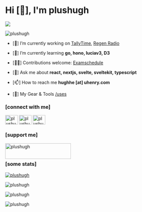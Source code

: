 <h1 align="left">Hi [👋], I'm plushugh</h1>

<p>
  <img src="https://avatars.githubusercontent.com/u/46068081?v=4" />
</p>

<p>
  <img src="https://komarev.com/ghpvc/?username=plushugh&color=blueviolet&style=for-the-badge" alt="plushugh" />
</p>

- [🔭] I’m currently working on [TallyTime](https://github.com/micro-henry/tallytime), [Regen Radio](https://github.com/radioclub/projects)

- [🌱] I’m currently learning **go, hono, luciav3, D3**

- [🧑‍💻] Contributions welcome: [Examschedule](https://github.com/plushugh/examschedule)

- [💬] Ask me about **react, nextjs, svelte, sveltekit, typescript**

- [📫] How to reach me **hughhe [at] uhenry.com**

- [🔨] My Gear & Tools [/uses](/USES.md)

<h3 align="left">[connect with me]</h3>
<p align="left">
<a href="https://dev.to/plushugh" target="blank"><img align="center" src="https://raw.githubusercontent.com/rahuldkjain/github-profile-readme-generator/master/src/images/icons/Social/devto.svg" alt="plushugh" height="30" width="40" /></a>
<a href="https://twitter.com/plushugh" target="blank"><img align="center" src="https://raw.githubusercontent.com/rahuldkjain/github-profile-readme-generator/master/src/images/icons/Social/twitter.svg" alt="plushugh" height="30" width="40" /></a>
<a href="https://www.leetcode.com/plushugh" target="blank"><img align="center" src="https://raw.githubusercontent.com/rahuldkjain/github-profile-readme-generator/master/src/images/icons/Social/leet-code.svg" alt="plushugh" height="30" width="40" /></a>
</p>

<h3 align="left">[support me]</h3>
<p><a href="https://www.buymeacoffee.com/plushugh"> <img align="left" src="https://cdn.buymeacoffee.com/buttons/v2/default-yellow.png" height="50" width="210" alt="plushugh" /></a></p><br><br>

<h3 align="left">[some stats]</h3>

<p>
  <a href="https://github.com/ryo-ma/github-profile-trophy"><img src="https://github-profile-trophy.vercel.app/?username=plushugh&no-frame=true&theme=tokyonight&title=MultiLanguage,Reviews,Stars,Experience,Commits,Repositories" alt="plushugh" /></a>
</p>


<p>
  <img src="https://github-readme-streak-stats.herokuapp.com/?user=plushugh&theme=tokyonight&hide_border=true" alt="plushugh" />
</p>

<p>
  <img src="https://github-readme-stats.vercel.app/api?username=plushugh&show_icons=true&locale=en&theme=tokyonight&hide_border=true" alt="plushugh" />
</p>

<p>
  <img src="https://github-readme-stats.vercel.app/api/top-langs?username=plushugh&show_icons=true&locale=en&theme=tokyonight&hide_border=true" alt="plushugh" />
</p>
